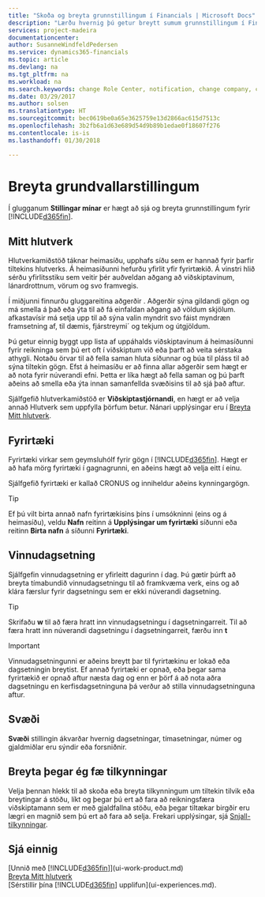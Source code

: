 ```yaml
---
title: "Skoða og breyta grunnstillingum í Financials | Microsoft Docs"
description: "Lærðu hvernig þú getur breytt sumum grunnstillingum í Financials, til dæmis Mitt hlutverk, fyrirtæki eða vinnudagsetning."
services: project-madeira
documentationcenter: 
author: SusanneWindfeldPedersen
ms.service: dynamics365-financials
ms.topic: article
ms.devlang: na
ms.tgt_pltfrm: na
ms.workload: na
ms.search.keywords: change Role Center, notification, change company, change work date
ms.date: 03/29/2017
ms.author: solsen
ms.translationtype: HT
ms.sourcegitcommit: bec0619be0a65e3625759e13d2866ac615d7513c
ms.openlocfilehash: 3b2fb6a1d63e689d54d9b89b1edae0f18607f276
ms.contentlocale: is-is
ms.lasthandoff: 01/30/2018

---
```

# <a name="changing-basic-settings"></a>Breyta grundvallarstillingum
Í glugganum **Stillingar mínar** er hægt að sjá og breyta grunnstillingum fyrir [!INCLUDE[d365fin](includes/d365fin_md.md)].  

## <a name="role-center"></a>Mitt hlutverk
Hlutverkamiðstöð táknar heimasíðu, upphafs síðu sem er hannað fyrir þarfir tiltekins hlutverks. Á heimasíðunni hefurðu yfirlit yfir fyrirtækið. Á vinstri hlið sérðu yfirlitsstiku sem veitir þér auðveldan aðgang að viðskiptavinum, lánardrottnum, vörum og svo framvegis.

Í miðjunni finnurðu gluggareitina aðgerðir . Aðgerðir sýna gildandi gögn og má smella á það eða ýta til að fá einfaldan aðgang að völdum skjölum. afkastavísir má setja upp til að sýna valin myndrit svo fáist myndræn framsetning af, til dæmis, fjárstreymi´ og tekjum og útgjöldum.

Þú getur einnig byggt upp lista af uppáhalds viðskiptavinum á heimasíðunni fyrir reikninga sem þú ert oft í viðskiptum við eða þarft að veita sérstaka athygli. Notaðu örvar til að fella saman hluta síðunnar og búa til pláss til að sýna tiltekin gögn. Efst á heimasíðu er að finna allar aðgerðir sem hægt er að nota fyrir núverandi efni. Þetta er líka hægt að fella saman og þú þarft aðeins að smella eða ýta innan samanfellda svæðisins til að sjá það aftur.

Sjálfgefið hlutverkamiðstöð er **Viðskiptastjórnandi**, en hægt er að velja annað Hlutverk sem uppfylla þörfum betur. Nánari upplýsingar eru í [Breyta Mitt hlutverk](change-role.md).

## <a name="company"></a>Fyrirtæki
Fyrirtæki virkar sem geymsluhólf fyrir gögn í [!INCLUDE[d365fin](includes/d365fin_md.md)]. Hægt er að hafa mörg fyrirtæki í gagnagrunni, en aðeins hægt að velja eitt í einu.

Sjálfgefið fyrirtæki er kallað CRONUS og inniheldur aðeins kynningargögn.

> [!TIP]  
>   Ef þú vilt birta annað nafn fyrirtækisins þíns í umsókninni (eins og á heimasíðu), veldu **Nafn** reitinn á **Upplýsingar um fyrirtæki** síðunni eða reitinn **Birta nafn** á síðunni **Fyrirtæki**.  

## <a name="work-date"></a>Vinnudagsetning
Sjálfgefin vinnudagsetning er yfirleitt dagurinn í dag. Þú gætir þúrft að breyta tímabundið vinnudagsetningu til að framkvæma verk, eins og að klára færslur fyrir dagsetningu sem er ekki núverandi dagsetning.

> [!TIP]  
>   Skrifaðu **w** til að færa hratt inn vinnudagsetningu í dagsetningarreit. Til að færa hratt inn núverandi dagsetningu í dagsetningarreit, færðu inn **t**

> [!IMPORTANT]  
>   Vinnudagsetningunni er aðeins breytt þar til fyrirtækinu er lokað eða dagsetningin breytist. Ef annað fyrirtæki er opnað, eða þegar sama fyrirtækið er opnað aftur næsta dag og enn er þörf á að nota aðra dagsetningu en kerfisdagsetninguna þá verður að stilla vinnudagsetninguna aftur.

## <a name="region"></a>Svæði
**Svæði** stillingin ákvarðar hvernig dagsetningar, tímasetningar, númer og gjaldmiðlar eru sýndir eða forsniðnir.   

## <a name="changing-when-i-receive-notifications"></a>Breyta þegar ég fæ tilkynningar
Velja þennan hlekk til að skoða eða breyta tilkynningum um tiltekin tilvik eða breytingar á stöðu, líkt og þegar þú ert að fara að reikningsfæra viðskiptamann sem er með gjaldfallna stöðu, eða þegar tiltækar birgðir eru lægri en magnið sem þú ert að fara að selja. Frekari upplýsingar, sjá [Snjall-tilkynningar](ui-smart-notifications.md).

## <a name="see-also"></a>Sjá einnig
[Unnið með [!INCLUDE[d365fin](includes/d365fin_md.md)]](ui-work-product.md)  
[Breyta Mitt hlutverk](change-role.md)  
[Sérstillir þína [!INCLUDE[d365fin](includes/d365fin_md.md)] upplifun](ui-experiences.md).  

